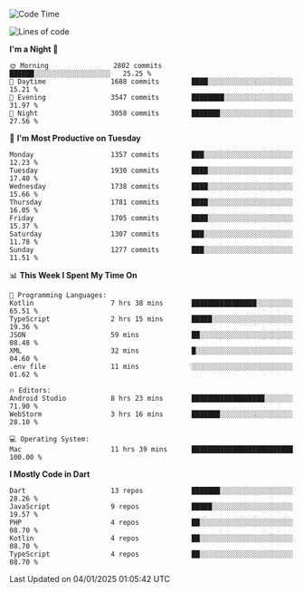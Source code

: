 <!--START_SECTION:waka-->
![Code Time](http://img.shields.io/badge/Code%20Time-1%2C003%20hrs%201%20min-blue)

![Lines of code](https://img.shields.io/badge/From%20Hello%20World%20I%27ve%20Written-3.7%20million%20lines%20of%20code-blue)

**I'm a Night 🦉** 

```text
🌞 Morning                2802 commits        ██████░░░░░░░░░░░░░░░░░░░   25.25 % 
🌆 Daytime                1688 commits        ████░░░░░░░░░░░░░░░░░░░░░   15.21 % 
🌃 Evening                3547 commits        ████████░░░░░░░░░░░░░░░░░   31.97 % 
🌙 Night                  3058 commits        ███████░░░░░░░░░░░░░░░░░░   27.56 % 
```
📅 **I'm Most Productive on Tuesday** 

```text
Monday                   1357 commits        ███░░░░░░░░░░░░░░░░░░░░░░   12.23 % 
Tuesday                  1930 commits        ████░░░░░░░░░░░░░░░░░░░░░   17.40 % 
Wednesday                1738 commits        ████░░░░░░░░░░░░░░░░░░░░░   15.66 % 
Thursday                 1781 commits        ████░░░░░░░░░░░░░░░░░░░░░   16.05 % 
Friday                   1705 commits        ████░░░░░░░░░░░░░░░░░░░░░   15.37 % 
Saturday                 1307 commits        ███░░░░░░░░░░░░░░░░░░░░░░   11.78 % 
Sunday                   1277 commits        ███░░░░░░░░░░░░░░░░░░░░░░   11.51 % 
```


📊 **This Week I Spent My Time On** 

```text
💬 Programming Languages: 
Kotlin                   7 hrs 38 mins       ████████████████░░░░░░░░░   65.51 % 
TypeScript               2 hrs 15 mins       █████░░░░░░░░░░░░░░░░░░░░   19.36 % 
JSON                     59 mins             ██░░░░░░░░░░░░░░░░░░░░░░░   08.48 % 
XML                      32 mins             █░░░░░░░░░░░░░░░░░░░░░░░░   04.60 % 
.env file                11 mins             ░░░░░░░░░░░░░░░░░░░░░░░░░   01.62 % 

🔥 Editors: 
Android Studio           8 hrs 23 mins       ██████████████████░░░░░░░   71.90 % 
WebStorm                 3 hrs 16 mins       ███████░░░░░░░░░░░░░░░░░░   28.10 % 

💻 Operating System: 
Mac                      11 hrs 39 mins      █████████████████████████   100.00 % 
```

**I Mostly Code in Dart** 

```text
Dart                     13 repos            ███████░░░░░░░░░░░░░░░░░░   28.26 % 
JavaScript               9 repos             █████░░░░░░░░░░░░░░░░░░░░   19.57 % 
PHP                      4 repos             ██░░░░░░░░░░░░░░░░░░░░░░░   08.70 % 
Kotlin                   4 repos             ██░░░░░░░░░░░░░░░░░░░░░░░   08.70 % 
TypeScript               4 repos             ██░░░░░░░░░░░░░░░░░░░░░░░   08.70 % 
```




 Last Updated on 04/01/2025 01:05:42 UTC
<!--END_SECTION:waka-->
